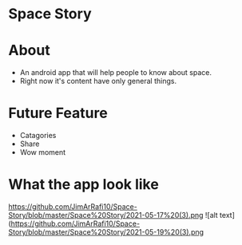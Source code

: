 # Space Story

# About
 - An android app that will help people to know about space.
 - Right now it's content have only general things.
 
# Future Feature
 - Catagories
 - Share
 - Wow moment

# What the app look like
https://github.com/JimArRafi10/Space-Story/blob/master/Space%20Story/2021-05-17%20(3).png
![alt text](https://github.com/JimArRafi10/Space-Story/blob/master/Space%20Story/2021-05-19%20(3).png
 
